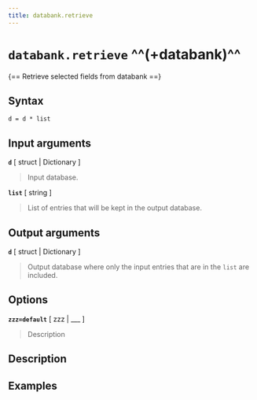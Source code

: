 ```yaml
---
title: databank.retrieve
---
```


# `databank.retrieve` ^^(+databank)^^

{== Retrieve selected fields from databank ==}


## Syntax 

    d = d * list


## Input arguments 

__`d`__ [ struct | Dictionary ]
> 
> Input database.
> 

__`list`__ [ string ] 
> 
> List of entries that will be kept in the output database.
> 


## Output arguments 

__`d`__ [ struct | Dictionary ] 
> 
> Output database where only the input entries that are in the `list`
> are included.
> 


## Options 

__`zzz=default`__ [ zzz | ___ ]
> 
> Description
> 


## Description 



## Examples

```matlab
```

